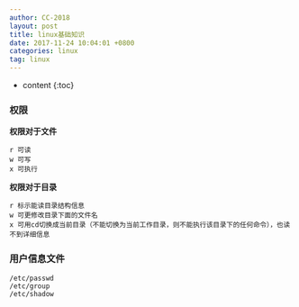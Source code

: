 ```yaml
---
author: CC-2018
layout: post
title: linux基础知识
date: 2017-11-24 10:04:01 +0800
categories: linux
tag: linux
---
```


* content
{:toc}

### 权限

**权限对于文件**

```
r 可读
w 可写
x 可执行
```

**权限对于目录**

```
r 标示能读目录结构信息
w 可更修改目录下面的文件名
x 可用cd切换成当前目录（不能切换为当前工作目录，则不能执行该目录下的任何命令），也读不到详细信息
```

### 用户信息文件

```
/etc/passwd
/etc/group
/etc/shadow
```
